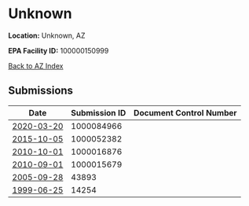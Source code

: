 # Unknown

**Location:** Unknown, AZ

**EPA Facility ID:** 100000150999

[Back to AZ Index](../../index.md)

## Submissions

| Date | Submission ID | Document Control Number |
|------|--------------|-------------------------|
| [2020-03-20](submissions/1000084966.md) | 1000084966 |  |
| [2015-10-05](submissions/1000052382.md) | 1000052382 |  |
| [2010-10-01](submissions/1000016876.md) | 1000016876 |  |
| [2010-09-01](submissions/1000015679.md) | 1000015679 |  |
| [2005-09-28](submissions/43893.md) | 43893 |  |
| [1999-06-25](submissions/14254.md) | 14254 |  |
